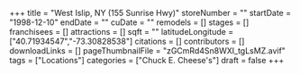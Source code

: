 +++
title = "West Islip, NY (155 Sunrise Hwy)"
storeNumber = ""
startDate = "1998-12-10"
endDate = ""
cuDate = ""
remodels = []
stages = []
franchisees = []
attractions = []
sqft = ""
latitudeLongitude = ["40.71934547","-73.30828538"]
citations = []
contributors = []
downloadLinks = []
pageThumbnailFile = "zGCmRd4Sn8WXI_tgLsMZ.avif"
tags = ["Locations"]
categories = ["Chuck E. Cheese's"]
draft = false
+++
